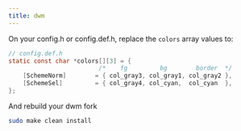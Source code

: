 ```yaml
---
title: dwm
---
```


On your config.h or config.def.h, replace the `colors` array values to:

```c
// config.def.h
static const char *colors[][3] = {
	                     /*    fg         bg        border  */
	[SchemeNorm]		= { col_gray3, col_gray1, col_gray2 },
	[SchemeSel]  		= { col_gray4, col_cyan,  col_cyan  },
};
```

And rebuild your dwm fork

```bash
sudo make clean install
```
